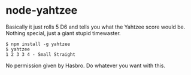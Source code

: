 # node-yahtzee

Basically it just rolls 5 D6 and tells you what the Yahtzee score would be. Nothing special, just a giant stupid timewaster.

```
$ npm install -g yahtzee
$ yahtzee
1 2 3 3 4 - Small Straight
```

No permission given by Hasbro. Do whatever you want with this.
